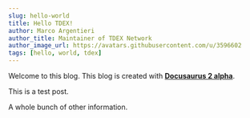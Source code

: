 ```yaml
---
slug: hello-world
title: Hello TDEX!
author: Marco Argentieri
author_title: Maintainer of TDEX Network
author_image_url: https://avatars.githubusercontent.com/u/3596602
tags: [hello, world, tdex]
---
```


Welcome to this blog. This blog is created with [**Docusaurus 2 alpha**](https://docusaurus.io/).

<!--truncate-->

This is a test post.

A whole bunch of other information.
